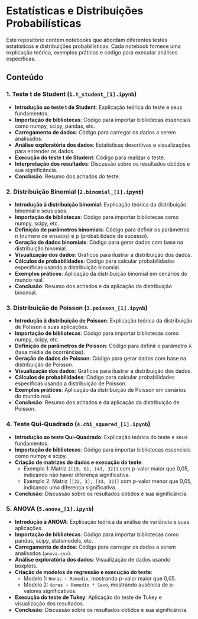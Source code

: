 # Estatísticas e Distribuições Probabilísticas

Este repositório contém notebooks que abordam diferentes testes estatísticos e distribuições probabilísticas. Cada notebook fornece uma explicação teórica, exemplos práticos e código para executar análises específicas.

## Conteúdo

### 1. Teste t de Student (`1.t_student_[1].ipynb`)
- **Introdução ao teste t de Student**: Explicação teórica do teste e seus fundamentos.
- **Importação de bibliotecas**: Código para importar bibliotecas essenciais como numpy, scipy, pandas, etc.
- **Carregamento de dados**: Código para carregar os dados a serem analisados.
- **Análise exploratória dos dados**: Estatísticas descritivas e visualizações para entender os dados.
- **Execução do teste t de Student**: Código para realizar o teste.
- **Interpretação dos resultados**: Discussão sobre os resultados obtidos e sua significância.
- **Conclusão**: Resumo dos achados do teste.

### 2. Distribuição Binomial (`2.binomial_[1].ipynb`)
- **Introdução à distribuição binomial**: Explicação teórica da distribuição binomial e seus usos.
- **Importação de bibliotecas**: Código para importar bibliotecas como numpy, scipy, etc.
- **Definição de parâmetros binomiais**: Código para definir os parâmetros n (número de ensaios) e p (probabilidade de sucesso).
- **Geração de dados binomiais**: Código para gerar dados com base na distribuição binomial.
- **Visualização dos dados**: Gráficos para ilustrar a distribuição dos dados.
- **Cálculos de probabilidades**: Código para calcular probabilidades específicas usando a distribuição binomial.
- **Exemplos práticos**: Aplicação da distribuição binomial em cenários do mundo real.
- **Conclusão**: Resumo dos achados e da aplicação da distribuição binomial.

### 3. Distribuição de Poisson (`3.poisson_[1].ipynb`)
- **Introdução à distribuição de Poisson**: Explicação teórica da distribuição de Poisson e suas aplicações.
- **Importação de bibliotecas**: Código para importar bibliotecas como numpy, scipy, etc.
- **Definição de parâmetros de Poisson**: Código para definir o parâmetro λ (taxa média de ocorrências).
- **Geração de dados de Poisson**: Código para gerar dados com base na distribuição de Poisson.
- **Visualização dos dados**: Gráficos para ilustrar a distribuição dos dados.
- **Cálculos de probabilidades**: Código para calcular probabilidades específicas usando a distribuição de Poisson.
- **Exemplos práticos**: Aplicação da distribuição de Poisson em cenários do mundo real.
- **Conclusão**: Resumo dos achados e da aplicação da distribuição de Poisson.

### 4. Teste Qui-Quadrado (`4.chi_squared_[1].ipynb`)
- **Introdução ao teste Qui-Quadrado**: Explicação teórica do teste e seus fundamentos.
- **Importação de bibliotecas**: Código para importar bibliotecas essenciais como numpy e scipy.
- **Criação de matrizes de dados e execução do teste**:
  - Exemplo 1: Matriz `[[19, 6], [43, 32]]` com p-valor maior que 0,05, indicando não haver diferença significativa.
  - Exemplo 2: Matriz `[[22, 3], [43, 32]]` com p-valor menor que 0,05, indicando uma diferença significativa.
- **Conclusão**: Discussão sobre os resultados obtidos e sua significância.

### 5. ANOVA (`5.anova_[1].ipynb`)
- **Introdução à ANOVA**: Explicação teórica da análise de variância e suas aplicações.
- **Importação de bibliotecas**: Código para importar bibliotecas como pandas, scipy, statsmodels, etc.
- **Carregamento de dados**: Código para carregar os dados a serem analisados (`anova.csv`).
- **Análise exploratória dos dados**: Visualização de dados usando boxplots.
- **Criação de modelos de regressão e execução do teste**:
  - Modelo 1: `Horas ~ Remedio`, mostrando p-valor maior que 0,05.
  - Modelo 2: `Horas ~ Remedio * Sexo`, mostrando ausência de p-valores significativos.
- **Execução do teste de Tukey**: Aplicação do teste de Tukey e visualização dos resultados.
- **Conclusão**: Discussão sobre os resultados obtidos e sua significância.

